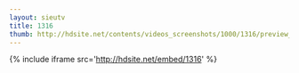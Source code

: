 ```yaml
---
layout: sieutv
title: 1316
thumb: http://hdsite.net/contents/videos_screenshots/1000/1316/preview_360p.mp4.jpg
---
```

{% include iframe src='http://hdsite.net/embed/1316' %}
 
